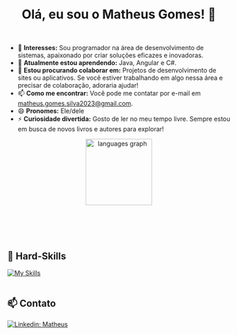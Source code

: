 <h1 align = "center"> Olá, eu sou o Matheus Gomes! 👋  </h1>
<br>

- 👀 **Interesses:** Sou programador na área de desenvolvimento de sistemas, apaixonado por criar soluções eficazes e inovadoras.
- 🌱 **Atualmente estou aprendendo:** Java, Angular e C#.
- 💞️ **Estou procurando colaborar em:** Projetos de desenvolvimento de sites ou aplicativos. Se você estiver trabalhando em algo nessa área e precisar de colaboração, adoraria ajudar!
- 📫 **Como me encontrar:** Você pode me contatar por e-mail em [matheus.gomes.silva2023@gmail.com](mailto:matheus.gomes.silva2023@gmail.com).
- 😄 **Pronomes:** Ele/dele
- ⚡ **Curiosidade divertida:** Gosto de ler no meu tempo livre. Sempre estou em busca de novos livros e autores para explorar!

<div align="center">
  <img src="https://github-readme-stats.vercel.app/api/top-langs?username=MatheusGomes444&locale=en&hide_title=false&layout=compact&card_width=320&langs_count=5&theme=dracula&hide_border=false&order=2" height="150" alt="languages graph"  />
</div>

#

<br><br>

## 🚀 Hard-Skills
[![My Skills](https://skillicons.dev/icons?i=java,javascript,html,css,mysql,cs,angular)](https://skillicons.dev)<br><br>

## 📫 Contato
[![Linkedin: Matheus](https://img.shields.io/badge/-LINKEDIN-blue?style=flat-square&logo=Linkedin&logoColor=white&link=https://www.linkedin.com/in/matheus-gomes-da-silva-65080a2a0/)]([https://www.linkedin.com/in/torresaguiar/](https://www.linkedin.com/in/matheus-gomes-da-silva-65080a2a0/))
<!---
MatheusGomes444/MatheusGomes444 é um repositório ✨ especial ✨ porque o arquivo `README.md` (este arquivo) aparece no seu perfil do GitHub.
Você pode clicar no link de visualização para ver as suas mudanças.
--->
